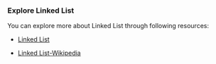 ### Explore Linked List

You can explore more about Linked List through following resources:

- [Linked List](https://computersciencewiki.org/index.php/Linked_list)

- [Linked List-Wikipedia](https://en.wikipedia.org/wiki/Linked_list)
